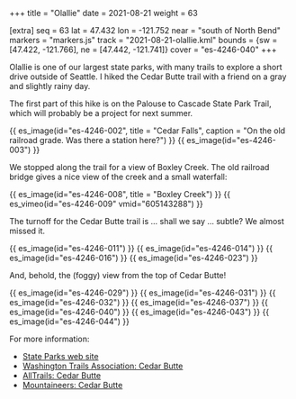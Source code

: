 +++
title = "Olallie"
date = 2021-08-21
weight = 63

[extra]
seq = 63
lat = 47.432
lon = -121.752
near = "south of North Bend"
markers = "markers.js"
track = "2021-08-21-olallie.kml"
bounds = {sw = [47.422, -121.766], ne = [47.442, -121.741]}
cover = "es-4246-040"
+++

Olallie is one of our largest state parks, with many trails to explore a short drive outside of Seattle. I hiked the Cedar Butte trail with a friend on a gray and slightly rainy day.

<!-- more -->

The first part of this hike is on the Palouse to Cascade State Park Trail, which will probably be a project for next summer.

{{ es_image(id="es-4246-002", title = "Cedar Falls", caption = "On the old railroad grade. Was there a station here?") }}
{{ es_image(id="es-4246-003") }}

We stopped along the trail for a view of Boxley Creek. The old railroad bridge gives a nice view of the creek and a small waterfall:

{{ es_image(id="es-4246-008", title = "Boxley Creek") }}
{{ es_vimeo(id="es-4246-009" vmid="605143288") }}

The turnoff for the Cedar Butte trail is ... shall we say ... subtle? We almost missed it.

{{ es_image(id="es-4246-011") }}
{{ es_image(id="es-4246-014") }}
{{ es_image(id="es-4246-016") }}
{{ es_image(id="es-4246-023") }}

And, behold, the (foggy) view from the top of Cedar Butte!

{{ es_image(id="es-4246-029") }}
{{ es_image(id="es-4246-031") }}
{{ es_image(id="es-4246-032") }}
{{ es_image(id="es-4246-037") }}
{{ es_image(id="es-4246-040") }}
{{ es_image(id="es-4246-043") }}
{{ es_image(id="es-4246-044") }}

For more information:

* [State Parks web site](https://parks.state.wa.us/555/Olallie)
* [Washington Trails Association: Cedar Butte](https://www.wta.org/go-hiking/hikes/cedar-butte)
* [AllTrails: Cedar Butte](https://www.alltrails.com/trail/us/washington/cedar-butte-trail)
* [Mountaineers: Cedar Butte](https://www.mountaineers.org/activities/routes-places/cedar-butte)
